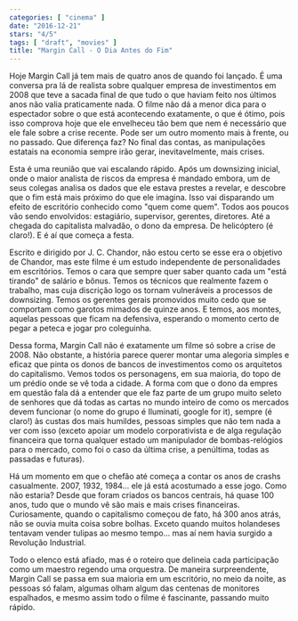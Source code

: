 ```yaml
---
categories: [ "cinema" ]
date: "2016-12-21"
stars: "4/5"
tags: [ "draft", "movies" ]
title: "Margin Call - O Dia Antes do Fim"
---
```

Hoje Margin Call já tem mais de quatro anos de quando foi lançado. É
uma conversa pra lá de realista sobre qualquer empresa de investimentos
em 2008 que teve a sacada final de que tudo o que haviam feito nos
últimos anos não valia praticamente nada. O filme não dá a menor
dica para o espectador sobre o que está acontecendo exatamente, o que
é ótimo, pois isso comprova hoje que ele envelheceu tão bem que nem
é necessário que ele fale sobre a crise recente. Pode ser um outro
momento mais à frente, ou no passado. Que diferença faz? No final
das contas, as manipulações estatais na economia sempre irão gerar,
inevitavelmente, mais crises.

Esta é uma reunião que vai escalando rápido. Após um downsizing
inicial, onde o maior analista de riscos da empresa é mandado embora,
um de seus colegas analisa os dados que ele estava prestes a revelar,
e descobre que o fim está mais próximo do que ele imagina. Isso
vai disparando um efeito de escritório conhecido como "quem come
quem". Todos aos poucos vão sendo envolvidos: estagiário, supervisor,
gerentes, diretores. Até a chegada do capitalista malvadão, o dono da
empresa. De helicóptero (é claro!). E é aí que começa a festa.

Escrito e dirigido por J. C. Chandor, não estou certo se esse era
o objetivo de Chandor, mas este filme é um estudo independente de
personalidades em escritórios. Temos o cara que sempre quer saber
quanto cada um "está tirando" de salário e bônus. Temos os técnicos
que realmente fazem o trabalho, mas cuja discrição logo os tornam
vulneráveis a processos de downsizing. Temos os gerentes gerais
promovidos muito cedo que se comportam como garotos mimados de quinze
anos. E temos, aos montes, aquelas pessoas que ficam na defensiva,
esperando o momento certo de pegar a peteca e jogar pro coleguinha.

Dessa forma, Margin Call não é exatamente um filme só sobre a crise
de 2008. Não obstante, a história parece querer montar uma alegoria
simples e eficaz que pinta os donos de bancos de investimentos como os
arquitetos do capitalismo. Vemos todos os personagens, em sua maioria,
do topo de um prédio onde se vê toda a cidade. A forma com que o dono da
empres em questão fala dá a entender que ele faz parte de um grupo muito
seleto de senhores que dá todas as cartas no mundo inteiro de como os
mercados devem funcionar (o nome do grupo é Iluminati, google for it),
sempre (é claro!) às custas dos mais humildes, pessoas simples que
não tem nada a ver com isso (exceto apoiar um modelo corporativista e
de alga regulação financeira que torna qualquer estado um manipulador
de bombas-relógios para o mercado, como foi o caso da última crise,
a penúltima, todas as passadas e futuras).

Há um momento em que o chefão até começa a contar os anos de
crashs casualmente. 2007, 1932, 1984... ele já está acostumado a esse
jogo. Como não estaria? Desde que foram criados os bancos centrais,
há quase 100 anos, tudo que o mundo vê são mais e mais crises
financeiras. Curiosamente, quando o capitalismo começou de fato, há
300 anos atrás, não se ouvia muita coisa sobre bolhas. Exceto quando
muitos holandeses tentavam vender tulipas ao mesmo tempo... mas aí nem
havia surgido a Revolução Industrial.

Todo o elenco está afiado, mas é o roteiro que delineia cada
participação como um maestro regendo uma orquestra. De maneira
surpreendente, Margin Call se passa em sua maioria em um escritório,
no meio da noite, as pessoas só falam, algumas olham algum das centenas
de monitores espalhados, e mesmo assim todo o filme é fascinante,
passando muito rápido.
